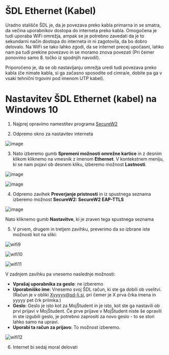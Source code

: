 # ŠDL Ethernet (Kabel)

Uradno stališče ŠDL je, da je povezava preko kabla primarna in se smatra, da večina uporabnikov dostopa do interneta preko kabla. Omogočena je tudi uporaba WiFi omrežja, ampak se je potrebno zavedati da je to sekundarni način dostopa do interneta in ni zagotovila, da bo dobro delovalo. Na WiFi se tako lahko zgodi, da se internet precej upočasni, lahko nam pa tudi prekine povezavo in se moramo znova povezati (Pri čemer ponovimo samo 8. točko iz spodnjih navodil).

Priporočeno je, da se ob nastavljanju omrežja uredi tudi povezava preko kabla (če nimate kabla, si ga začasno sposodite od cimra/e, dobite pa ga v vsaki tehnični trgovini pod imenom UTP kabel).

# Nastavitev ŠDL Ethernet (kabel) na Windows 10

1. Najprej opravimo namestitev programa [SecureW2](./SecureW2.md)

2. Odpremo okno za nastavitev interneta

![image](../media/wifi/wifi1.png)

3. Nato izberemo gumb **Spremeni možnosti omrežne kartice** in z desnim klikom kliknemo na vmesnik z imenom **Ethernet**.
V kontekstnem meniju, ki se nam pojavi ob desnem kliku, izberemo možnost **Lastnosti**.

![image](../media/eth/eth2.png)

![image](../media/eth/eth3.png)

4. Odpremo zavihek **Preverjanje pristnosti** in iz spustnega seznama izberemo možnost **SecureW2: SecureW2 EAP-TTLS**

![image](../media/eth/eth4.png)

Nato kliknemo gumb **Nastavitve**, ki je zraven tega spustnega seznama

5. V prvem, drugem in tretjem zavihku, preverimo da so izbrane iste možnosti kot na sliki:

![wifi9](../media/wifi/wifi9.png)

![wifi10](../media/wifi/wifi10.png)

![wifi11](../media/wifi/wifi11.png)

V zadnjem zavihku pa vnesemo naslednje možnosti:
* **Vprašaj uporabnika za geslo**: ne izberemo
* **Uporabniško ime**: Vnesemo svoj ŠDL račun, ki ste ga dobili ob vselitvi. (Račun je v obliki Xyyyyy@sd-lj.si, pri čemer je X prva črka imena in yyyyy pet črk priimka.)
* **Geslo**: Geslo je isto kot za MojŠtudent in je isto, kot ste ga nastavili ob prvi prijavi v MojŠtudent. Če prve prijave v MojŠtudent niste še opravili in ste izgubili geslo, je potrebno zaprositi za novo geslo - to se stori lahko samo na upravi.
* **Uporabi ta račun za prijavo**: To možnost izberemo.

![wifi12](../media/wifi/wifi12.png)

6. Internet bi sedaj moral delovati
